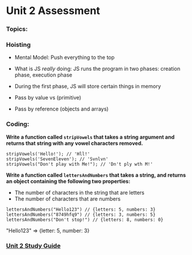 <!--### Create Problems For Each -->


<!--1. Hoisting -->
<!--2. Function using spread syntax-->
<!--3. Function using rest parameters-->
<!--4. Function that accesses an array of objects -->


# Unit 2 Assessment

### Topics:

### Hoisting
 - Mental Model: Push everything to the top 
 - What is JS _really_ doing: JS runs the program in two phases: creation phase, execution phase
 - During the first phase, JS will store certain things in memory
 



- Pass by value vs (primitive)
- Pass by reference (objects and arrays)

 

### Coding:

**Write a function called `stripVowels` that takes a string argument and returns that string with any vowel characters removed.**

```
stripVowels('Hello!'); // 'Hll!'
stripVowels('SevenEleven'); // 'Svnlvn'
stripVowels("Don't play with Me!"); // 'Dn't ply wth M!'
```

**Write a function called `lettersAndNumbers` that takes a string, and returns an object containing the following two properties:**

- The number of characters in the string that are letters
- The number of characters that are numbers

```
lettersAndNumbers("Hello123") // {letters: 5, numbers: 3}
lettersAndNumbers("8749hfq9") // {letters: 3, numbers: 5}
lettersAndNumbers("Don't stop!") // {letters: 8, numbers: 0}
```

"Hello123" => {letter: 5, number: 3}

### [Unit 2 Study Guide](https://github.com/The-Marcy-Lab-School/se-unit-2-study-guide)